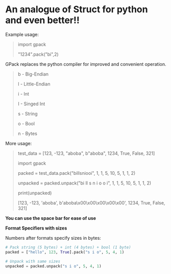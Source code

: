 # **An analogue of Struct for python and even better!**!

Example usage:

> import gpack
> 
> "1234".pack("bi",2)

GPack replaces the python compiler for improved and convenient operation.

> b - Big-Endian
> 
> l - Little-Endian
> 
> i - Int
> 
> I - Singed Int
> 
> s - String
> 
> o - Bool
> 
> n - Bytes

More usage:

> test_data = [123, -123, "aboba", b"aboba", 1234, True, False, 321]
> 
> import gpack
> 
> packed = test_data.pack("bilIsniooi", 1, 1, 5, 10, 5, 1, 1, 2)
> 
> unpacked = packed.unpack("bi lI s n i o o i", 1, 1, 5, 10, 5, 1, 1, 2)
> 
> print(unpacked)
> 
> [123, -123, 'aboba', b'aboba\x00\x00\x00\x00\x00', 1234, True, False, 321]

**You can use the space bar for ease of use**

**Format Specifiers with sizes**

Numbers after formats specify sizes in bytes:

```python
# Pack string (5 bytes) + int (4 bytes) + bool (1 byte)
packed = ["hello", 123, True].pack("s i o", 5, 4, 1)

# Unpack with same sizes
unpacked = packed.unpack("s i o", 5, 4, 1)
```
